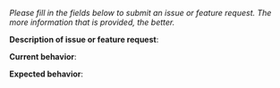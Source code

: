 *Please fill in the fields below to submit an issue or feature request.  The
more information that is provided, the better.*

**Description of issue or feature request**:


**Current behavior**:


**Expected behavior**:


